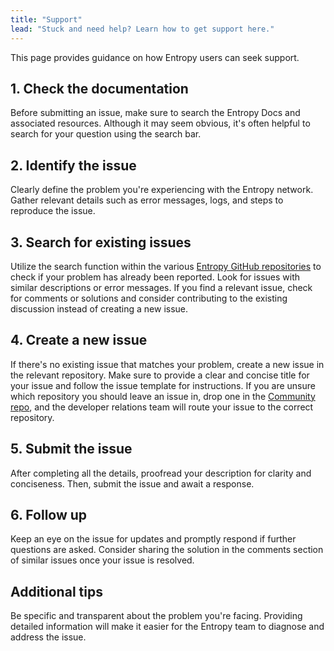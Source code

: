 ```yaml
---
title: "Support"
lead: "Stuck and need help? Learn how to get support here."
---
```


This page provides guidance on how Entropy users can seek support.

## 1. Check the documentation

Before submitting an issue, make sure to search the Entropy Docs and associated resources. Although it may seem obvious, it's often helpful to search for your question using the search bar.

## 2. Identify the issue

Clearly define the problem you're experiencing with the Entropy network. Gather relevant details such as error messages, logs, and steps to reproduce the issue.

## 3. Search for existing issues

Utilize the search function within the various [Entropy GitHub repositories](https://github.com/entropyxyz) to check if your problem has already been reported. Look for issues with similar descriptions or error messages. If you find a relevant issue, check for comments or solutions and consider contributing to the existing discussion instead of creating a new issue.

## 4. Create a new issue

If there's no existing issue that matches your problem, create a new issue in the relevant repository. Make sure to provide a clear and concise title for your issue and follow the issue template for instructions. If you are unsure which repository you should leave an issue in, drop one in the [Community repo](https://github.com/entropyxyz/community), and the developer relations team will route your issue to the correct repository.

## 5. Submit the issue

After completing all the details, proofread your description for clarity and conciseness. Then, submit the issue and await a response.

## 6. Follow up

Keep an eye on the issue for updates and promptly respond if further questions are asked. Consider sharing the solution in the comments section of similar issues once your issue is resolved.

## Additional tips

Be specific and transparent about the problem you're facing. Providing detailed information will make it easier for the Entropy team to diagnose and address the issue.
